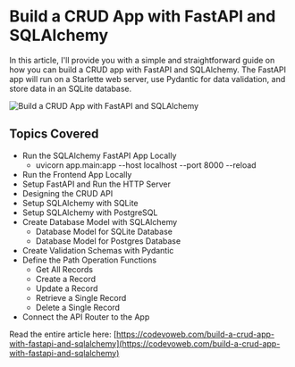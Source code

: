 # Build a CRUD App with FastAPI and SQLAlchemy

In this article, I'll provide you with a simple and straightforward guide on how you can build a CRUD app with FastAPI and SQLAlchemy. The FastAPI app will run on a Starlette web server, use Pydantic for data validation, and store data in an SQLite database.

![Build a CRUD App with FastAPI and SQLAlchemy](https://codevoweb.com/wp-content/uploads/2022/11/Build-a-CRUD-App-with-FastAPI-and-SQLAlchemy.png)

## Topics Covered

- Run the SQLAlchemy FastAPI App Locally
    - uvicorn app.main:app --host localhost --port 8000 --reload
- Run the Frontend App Locally
- Setup FastAPI and Run the HTTP Server
- Designing the CRUD API
- Setup SQLAlchemy with SQLite
- Setup SQLAlchemy with PostgreSQL
- Create Database Model with SQLAlchemy
    - Database Model for SQLite Database
    - Database Model for Postgres Database
- Create Validation Schemas with Pydantic
- Define the Path Operation Functions
    - Get All Records
    - Create a Record
    - Update a Record
    - Retrieve a Single Record
    - Delete a Single Record
- Connect the API Router to the App

Read the entire article here: [https://codevoweb.com/build-a-crud-app-with-fastapi-and-sqlalchemy](https://codevoweb.com/build-a-crud-app-with-fastapi-and-sqlalchemy)

